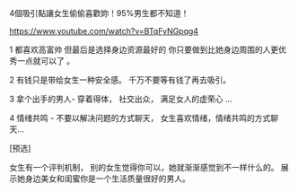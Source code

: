 
4個吸引點讓女生偷偷喜歡妳！95%男生都不知道！

https://www.youtube.com/watch?v=BTqFyNGpqg4


1 都喜欢高富帅 但最后是选择身边资源最好的 你只要做到比她身边周围的人更优秀一点就可以了 。

2 有钱只是带给女生一种安全感。  千万不要等有钱了再去吸引。 

3 拿个出手的男人- 穿着得体， 社交出众， 满足女人的虚荣心 ...

4 情绪共鸣 - 不要以解决问题的方式聊天， 女生喜欢情绪，情绪共鸣的方式聊天...


[预选] 

女生有一个评判机制， 别的女生觉得你可以，她就渐渐感觉到不一样什么的。   展示她身边美女和闺蜜你是一个生活质量很好的男人。 






